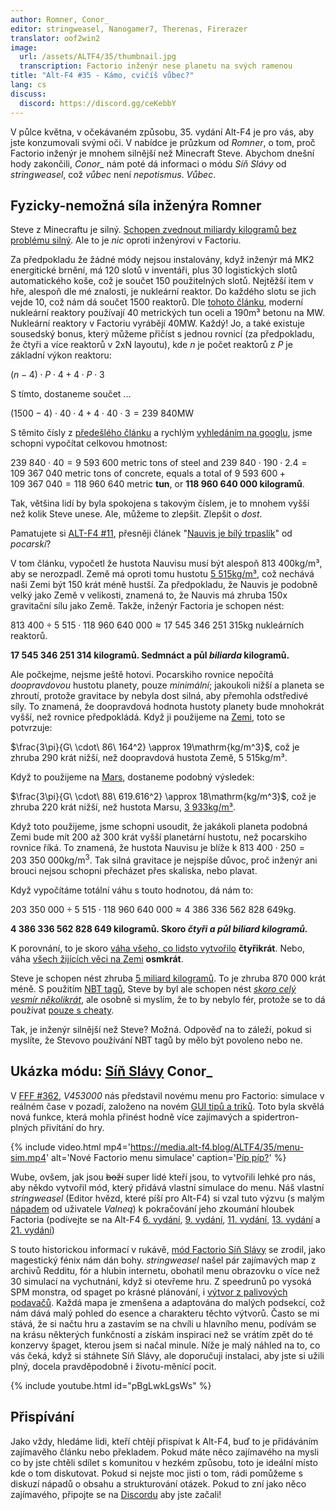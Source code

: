 ```yaml
---
author: Romner, Conor_
editor: stringweasel, Nanogamer7, Therenas, Firerazer
translator: oof2win2
image:
  url: /assets/ALTF4/35/thumbnail.jpg
  transcription: Factorio inženýr nese planetu na svých ramenou
title: "Alt-F4 #35 - Kámo, cvičíš vůbec?"
lang: cs
discuss:
  discord: https://discord.gg/ceKebbY
---
```


V půlce května, v očekávaném způsobu, 35. vydání Alt-F4 je pro vás, aby jste konzumovali svými oči. V nabídce je průzkum od *Romner*, o tom, proč Factorio inženýr je mnohem silnější než Minecraft Steve. Abychom dnešní hody zakončili, *Conor_* nám poté dá informaci o módu *Síň Slávy* od *stringweasel*, což *vůbec* není *nepotismus*. *Vůbec*.

## Fyzicky-nemožná síla inženýra <author>Romner</author>

Steve z Minecraftu je silný. [Schopen zvednout miliardy kilogramů bez problému silný](https://www.reddit.com/r/Minecraft/comments/jmz6lz/actualized_maximum_weight_that_steve_can_hold/). Ale to je *nic* oproti inženýrovi v Factoriu.

Za předpokladu že žádné módy nejsou instalovány, když inženýr má MK2 energitické brnění, má 120 slotů v inventáři, plus 30 logistických slotů automatického koše, což je součet 150 použitelných slotů. Nejtěžší item v hře, alespoň dle mé znalosti, je nukleární reaktor. Do každého slotu se jich vejde 10, což nám dá součet 1500 reaktorů. Dle [tohoto článku](https://www.nextbigfuture.com/2007/07/constructing-lot-of-nuclear-power.html), moderní nukleární reaktory používají 40 metrických tun oceli a 190m³ betonu na MW. Nukleární reaktory v Factoriu vyrábějí 40MW. Každý! Jo, a také existuje sousedský bonus, který můžeme přičíst s jednou rovnicí (za předpokladu, že čtyři a více reaktorů v 2xN layoutu), kde $n$ je počet reaktorů z $P$ je základní výkon reaktoru:

$(n - 4) \cdot P \cdot 4 + 4 \cdot P \cdot 3$

S tímto, dostaneme součet ...

$(1500 - 4) \cdot 40 \cdot 4 + 4 \cdot 40 \cdot 3 = 239\ 840\mathrm{MW}$

S těmito čísly z [předešlého článku](https://www.nextbigfuture.com/2007/07/constructing-lot-of-nuclear-power.html) a rychlým [vyhledáním na googlu](https://www.google.com/search?q=concrete+density+kg%2Fm3), jsme schopni vypočítat celkovou hmotnost:

$239\ 840 \cdot 40 = 9\ 593\ 600$ metric tons of steel and
$239\ 840 \cdot 190 \cdot 2.4 = 109\ 367\ 040$ metric tons of concrete, equals a total of
$9\ 593\ 600 + 109\ 367\ 040 = 118\ 960\ 640$ metric **tun**, or **118 960 640 000 kilogramů**.

Tak, většina lidí by byla spokojena s takovým číslem, je to mnohem vyšší než kolik Steve unese. Ale, můžeme to zlepšit. Zlepšit o *dost*.

Pamatujete si [ALT-F4 #11](https://alt-f4.blog/cs/ALTF4-11/), přesněji článek "[Nauvis je bílý trpaslík](https://alt-f4.blog/cs/ALTF4-11/#nauvis-is-a-white-dwarf)" od *pocarski*?

V tom článku, vypočetl že hustota Nauvisu musí být alespoň 813 400kg/m³, aby se nerozpadl. Země má oproti tomu hustotu [5 515kg/m³](https://en.wikipedia.org/wiki/Earth_mass#:~:text=average%20density%20of%205515%20kg.m%E2%88%923), což nechává naši Zemi být 150 krát méně hustší. Za předpokladu, že Nauvis je podobně velký jako Země v velikosti, znamená to, že Nauvis má zhruba 150x gravitační sílu jako Země. Takže, inženýr Factoria je schopen nést:

$813\ 400 \div 5\ 515 \cdot  118\ 960\ 640\ 000 \approx 17\ 545\ 346\ 251\ 315\mathrm{kg}$ nukleárních reaktorů.

**17 545 346 251 314 kilogramů.
Sedmnáct a půl *biliarda* kilogramů.**

Ale počkejme, nejsme ještě hotovi. Pocarskiho rovnice nepočítá *doopravdovou* hustotu planety, pouze *minimální*; jakoukoli nižší a planeta se zhroutí, protože gravitace by nebyla dost silná, aby přemohla odstředivé síly. To znamená, že doopravdová hodnota hustoty planety bude mnohokrát vyšší, než rovnice předpokládá. Když ji použijeme na [Zemi](https://www.google.com/search?q=earth+rotational+period+in+seconds), toto se potvrzuje:

$\frac{3\pi}{G\ \cdot\ 86\ 164^2} \approx 19\mathrm{kg/m^3}$, což je zhruba 290 krát nižší, než doopravdová hustota Země, 5 515kg/m³.

Když to použijeme na [Mars](https://www.google.com/search?q=mars+rotational+period+in+seconds), dostaneme podobný výsledek:

$\frac{3\pi}{G\ \cdot\ 88\ 619.616^2} \approx 18\mathrm{kg/m^3}$, což je zhruba 220 krát nižší, než hustota Marsu, [3 933kg/m³](https://nssdc.gsfc.nasa.gov/planetary/factsheet/marsfact.html#:~:text=3933).

Když toto použijeme, jsme schopni usoudit, že jakákoli planeta podobná Zemi bude mít 200 až 300 krát vyšší planetární hustotu, než pocarskiho rovnice říká. To znamená, že hustota Nauvisu je blíže k $813\ 400 \cdot 250 = 203\ 350\ 000\mathrm{kg/m^3.}$ Tak silná gravitace je nejspíše důvoc, proč inženýr ani brouci nejsou schopni přecházet přes skaliska, nebo plavat.

Když vypočítáme totální váhu s touto hodnotou, dá nám to:

$203\ 350\ 000 \div 5\ 515 \cdot 118\ 960\ 640\ 000 \approx 4\ 386\ 336\ 562\ 828\ 649\mathrm{kg.}$

**4 386 336 562 828 649 kilogramů.
Skoro *čtyři a půl biliard kilogramů.***

K porovnání, to je skoro [váha všeho, co lidsto vytvořilo](https://www.nationalgeographic.com/environment/article/human-made-materials-now-equal-weight-of-all-life-on-earth) **čtyřikrát**. Nebo, váha [všech žijících věci na Zemi](https://en.wikipedia.org/wiki/Biomass_(ecology)#:~:text=The%20total%20live%20biomass%20on%20Earth%20is%20about%20550%E2%80%93560%20billion%20tonnes) **osmkrát**.

Steve je schopen nést zhruba [5 miliard kilogramů](https://www.reddit.com/r/Minecraft/comments/jmz6lz/actualized_maximum_weight_that_steve_can_hold/). To je zhruba 870 000 krát méně. S použitím [NBT tagů](https://minecraft.fandom.com/wiki/NBT_format), Steve by byl ale schopen nést [*skoro celý vesmír několikrát*](https://qr.ae/pGt554), ale osobně si myslím, že to by nebylo fér, protože se to dá používat [pouze s cheaty](https://minecraft.fandom.com/wiki/Tutorials/Command_NBT_tags).

Tak, je inženýr silnější než Steve? Možná. Odpověď na to záleží, pokud si myslíte, že Stevovo používání NBT tagů by mělo být povoleno nebo ne.

## Ukázka módu: [Síň Slávy](https://mods.factorio.com/mod/HallOfFame) <author>Conor_</author>

V [FFF #362](https://factorio.com/blog/post/fff-362), *V453000* nás představil novému menu pro Factorio: simulace v reálném čase v pozadí, založeno na novém [GUI tipů a triků](https://www.factorio.com/blog/post/fff-361). Toto byla skvělá nová funkce, která mohla přinést hodně více zajímavých a spidertron-plných přivítání do hry.

{% include video.html mp4='https://media.alt-f4.blog/ALTF4/35/menu-sim.mp4' alt='Nové Factorio menu simulace' caption='<a href="https://mods.factorio.com/mod/bumble-bots">Píp píp?</a>' %}

Wube, ovšem, jak jsou ~~boží~~ super lidé kteří jsou, to vytvořili lehké pro nás, aby někdo vytvořil mód, který přidává vlastní simulace do menu. Náš vlastní *stringweasel* (Editor hvězd, které píší pro Alt-F4) si vzal tuto výzvu (s malým [nápadem](https://forums.factorio.com/viewtopic.php?p=520268#p520268) od uživatele *Valneq*) k pokračování jeho zkoumání hloubek Factoria (podívejte se na Alt-F4 [6. vydání](https://alt-f4.blog/ALTF4-6/#nauvis-archives-how-far-weve-come-stringweasel), [9. vydání](https://alt-f4.blog/ALTF4-9/#nauvis-archives-factorio-jargon-stringweasel), [11. vydání](https://alt-f4.blog/ALTF4-11/#nauvis-archives-outdated-techniques-stringweasel), [13. vydání](https://alt-f4.blog/ALTF4-13/#nauvis-archives-one-rocket-defence-per-minute-stringweasel) a [21. vydání](https://alt-f4.blog/ALTF4-21/#nauvis-archives-from-mod-to-vanilla-stringweasel))

S touto historickou informací v rukávě, [mód Factorio Síň Slávy](https://mods.factorio.com/mod/HallOfFame) se zrodil, jako magestický fénix nám dán bohy. *stringweasel* našel pár zajímavých map z archivů Redditu, fór a hlubin internetu, obohatil menu obrazovku o více než 30 simulací na vychutnání, když si otevřeme hru. Z speedrunů po vysoká SPM monstra, od spaget po krásné plánování, i [výtvor z palivových podavačů](https://alt-f4.blog/ALTF4-8/#i-love-factorio-because-of-burner-inserters-goose). Každá mapa je zmenšena a adaptována do malých podsekcí, což nám dává malý pohled do esence a charakteru těchto výtvorů. Často se mi stává, že si načtu hru a zastavím se na chvíli u hlavního menu, podívám se na krásu některých funkčností a získám inspiraci než se vrátím zpět do té konzervy špaget, kterou jsem si načal minule. Níže je malý náhled na to, co vás čeká, když si stáhnete Síň Slávy, ale doporučuji instalaci, aby jste si užili plný, docela pravděpodobně i životu-měnící pocit.

{% include youtube.html id="pBgLwkLgsWs" %}

## Přispívání

Jako vždy, hledáme lidi, kteří chtějí přispívat k Alt-F4, buď to je přidáváním zajímavěho článku nebo překladem. Pokud máte něco zajímavého na mysli co by jste chtěli sdílet s komunitou v hezkém způsobu, toto je ideální místo kde o tom diskutovat. Pokud si nejste moc jisti o tom, rádi pomůžeme s diskuzí nápadů o obsahu a strukturování otázek. Pokud to zní jako něco zajímavého, připojte se na [Discordu](https://discord.gg/nxnCFkb) aby jste začali!

